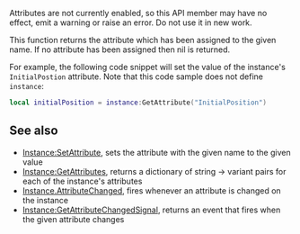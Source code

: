 Attributes are not currently enabled, so this API member may have no effect, emit a warning or raise an error. Do not use it in new work.

This function returns the attribute which has been assigned to the given name. If no attribute has been assigned then nil is returned.

For example, the following code snippet will set the value of the instance's `InitialPostion` attribute. Note that this code sample does not define `instance`:

```Lua
local initialPosition = instance:GetAttribute("InitialPosition")
``` 

See also
--------

*   [Instance:SetAttribute](https://developer.roblox.com/en-us/api-reference/function/Instance/SetAttribute), sets the attribute with the given name to the given value
*   [Instance:GetAttributes](https://developer.roblox.com/en-us/api-reference/function/Instance/GetAttributes), returns a dictionary of string → variant pairs for each of the instance's attributes
*   [Instance.AttributeChanged](https://developer.roblox.com/en-us/api-reference/event/Instance/AttributeChanged), fires whenever an attribute is changed on the instance
*   [Instance:GetAttributeChangedSignal](https://developer.roblox.com/en-us/api-reference/function/Instance/GetAttributeChangedSignal), returns an event that fires when the given attribute changes